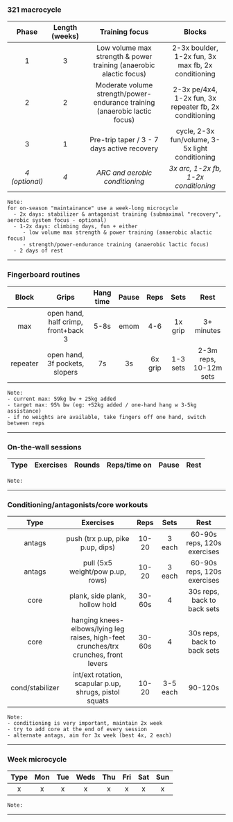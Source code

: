 ### 321 macrocycle

| Phase | Length (weeks) | Training focus | Blocks |
|:-:|:-:|:-:|:-:|
| 1 | 3 | Low volume max strength & power training (anaerobic alactic focus) | 2-3x boulder, 1-2x fun, 3x max fb, 2x conditioning |
| 2 | 2 | Moderate volume strength/power-endurance training (anaerobic lactic focus) | 2-3x pe/4x4, 1-2x fun, 3x repeater fb, 2x conditioning |
| 3 | 1 | Pre-trip taper / 3 - 7 days active recovery | cycle, 2-3x fun/volume, 3-5x light conditioning |
| _4 (optional)_ | _4_ | _ARC and aerobic conditioning_ | _3x arc, 1-2x fb, 1-2x conditioning_ |

```
Note: 
for on-season "maintainance" use a week-long microcycle
  - 2x days: stabilizer & antagonist training (submaximal "recovery", aerobic system focus - optional)
  - 1-2x days: climbing days, fun + either
     - low volume max strength & power training (anaerobic alactic focus)
     - strength/power-endurance training (anaerobic lactic focus)
  - 2 days of rest
```
---

### Fingerboard routines

| Block | Grips | Hang time | Pause | Reps | Sets | Rest |
|:-:|:-:|:-:|:-:|:-:|:-:| :-: |
| max | open hand, half crimp, front+back 3 | 5-8s | emom | 4-6 | 1x grip | 3+ minutes |
| repeater | open hand, 3f pockets, slopers | 7s | 3s | 6x grip | 1-3 sets | 2-3m reps, 10-12m sets |

```
Note:
- current max: 59kg bw + 25kg added
- target max: 95% bw (eg: +52kg added / one-hand hang w 3-5kg assistance)
- if no weights are available, take fingers off one hand, switch between reps
```
---

### On-the-wall sessions

| Type | Exercises | Rounds | Reps/time on | Pause | Rest |
|:-:|:-:|:-:|:-:|:-:|:-:|

```
Note:
```
---

### Conditioning/antagonists/core workouts

| Type | Exercises | Reps | Sets | Rest |
|:-:|:-:|:-:|:-:|:-:|
| antags | push (trx p.up, pike p.up, dips) | 10-20 | 3 each | 60-90s reps, 120s exercises |
| antags | pull (5x5 weight/pow p.up, rows) | 10-20 | 3 each | 60-90s reps, 120s exercises |
| core | plank, side plank, hollow hold | 30-60s | 4 | 30s reps, back to back sets |
| core | hanging knees-elbows/lying leg raises, high-feet crunches/trx crunches, front levers | 30-60s | 4 | 30s reps, back to back sets |
| cond/stabilizer | int/ext rotation, scapular p.up, shrugs, pistol squats | 10-20 | 3-5 each | 90-120s |

```
Note:
- conditioning is very important, maintain 2x week
- try to add core at the end of every session
- alternate antags, aim for 3x week (best 4x, 2 each)
```
---

### Week microcycle
|Type|Mon|Tue|Weds|Thu|Fri|Sat|Sun|
|:-:|:-:|:-:|:-:|:-:|:-:|:-:|:-:|
|x| x | x | x | x | x | x | x |

```
Note:
```
---
